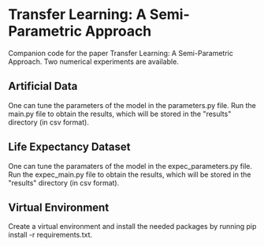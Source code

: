 # Transfer Learning: A Semi-Parametric Approach

Companion code for the paper Transfer Learning: A Semi-Parametric Approach. Two numerical experiments are available.

<h2>Artificial Data</h2>
One can tune the parameters of the model in the parameters.py file.
Run the main.py file to obtain the results, which will be stored in the "results" directory (in csv format).

<h2>Life Expectancy Dataset</h2>
One can tune the paramaters of the model in the expec_parameters.py file.
Run the expec_main.py file to obtain the results, which will be stored in the "results" directory (in csv format).

<h2>Virtual Environment</h2>
Create a virtual environment and install the needed packages by running pip install -r requirements.txt.
